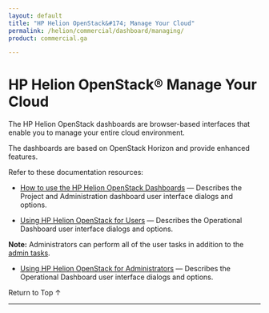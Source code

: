 ```yaml
---
layout: default
title: "HP Helion OpenStack&#174; Manage Your Cloud"
permalink: /helion/commercial/dashboard/managing/
product: commercial.ga

---
```

<!--UNDER REVISION-->

<script>

function PageRefresh {
onLoad="window.refresh"
}

PageRefresh();

</script>

<!--
<p style="font-size: small;"> <a href="/helion/commercial/ga1/install/">&#9664; PREV</a> | <a href="/helion/commercial/ga1/install-overview/">&#9650; UP</a> | <a href="/helion/commercial/ga1/">NEXT &#9654;</a> </p>
-->

# HP Helion OpenStack&#174; Manage Your Cloud</h1>

The HP Helion OpenStack dashboards are browser-based interfaces that enable you to manage your entire cloud environment. </p>

The dashboards are based on OpenStack Horizon and provide enhanced features.</p>

Refer to these documentation resources:</p>

<!-- Will we have this in Community
* [HP Helion OpenStack Community Troubleshooting](/helion/community/manage/troubleshooting/) &mdash; Provides tips to help you troubleshoot issues you may encounter with HP Helion OpenStack Community. -->

* <a href="/helion/commercial/dashboard/how-works/">How to use the HP Helion OpenStack Dashboards</a> &mdash; Describes the Project and Administration dashboard user interface dialogs and options. </p>
* <a href="/helion/commercial/dashboard/users/">Using HP Helion OpenStack for Users</a> &mdash; Describes the Operational Dashboard user interface dialogs and options.</p>

**Note:** Administrators can perform all of the user tasks in addition to the <a href="/helion/commercial/dashboard/admin/">admin tasks</a>.</p>

* <a href="/helion/commercial/dashboard/admin/">Using HP Helion OpenStack for Administrators</a> &mdash; Describes the Operational Dashboard user interface dialogs and options.</p>

<!--
* [HP Helion OpenStack: Building Images](/helion/commercial/manage/image-builder/) &mdash; Shows you how to use Disk Image Builder to create images for the HP Helion OpenStack.

* [HP Helion OpenStack: Backup and Restore](/helion/commercial/manage/backup-process/) &mdash; Explains how to backup and restore the components of the HP Helion OpenStack Management Host. -->

<a href="#top" style="padding:14px 0px 14px 0px; text-decoration: none;"> Return to Top &#8593; </a>


----
